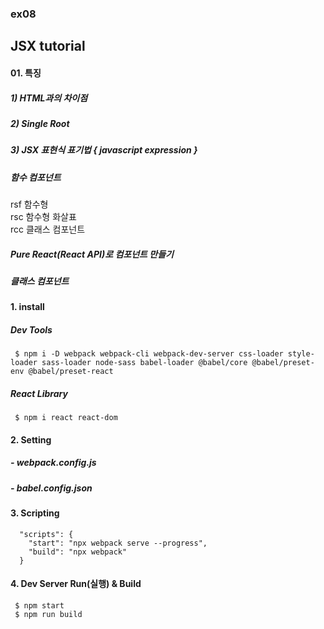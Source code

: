 ### ex08
## JSX tutorial
#### 01. 특징
##### 1) HTML과의 차이점
##### 2) Single Root
##### 3) JSX 표현식 표기법 { javascript expression }


##### 함수 컴포넌트
rsf 함수형   
rsc 함수형 화살표   
rcc 클래스 컴포넌트
##### Pure React(React API)로 컴포넌트 만들기
##### 클래스 컴포넌트
##### 
#### 1. install
##### Dev Tools
     $ npm i -D webpack webpack-cli webpack-dev-server css-loader style-loader sass-loader node-sass babel-loader @babel/core @babel/preset-env @babel/preset-react

##### React Library   
     $ npm i react react-dom

#### 2. Setting
##### - webpack.config.js 
##### - babel.config.json

#### 3. Scripting
```
  "scripts": {
    "start": "npx webpack serve --progress",
    "build": "npx webpack"
  }
```


#### 4. Dev Server Run(실행) & Build

     $ npm start
     $ npm run build